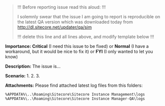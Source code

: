 > !!! Before reporting issue read this aloud: !!!
>
> I solemnly swear that the issue I am going to report is reproducible on the latest QA version which was downloaded today from http://dl.sitecore.net/updater/qa/sim
>
> !!! delete this line and all lines above, and modify template below !!!

**Importance:**
**Critical** (I need this issue to be fixed)
or
**Normal** (I have a workaround, but it would be nice to fix it)
or
**FYI** (I only wanted to let you know)

**Description:**
The issue is...

**Scenario:**
1. 
2. 
3. 

**Attachments:**
Please find attached latest log files from this folders:
```
%APPDATA%\..\Roaming\Sitecore\Sitecore Instance Management\logs 
%APPDATA%\..\Roaming\Sitecore\Sitecore Instance Manager-QA\logs 
```
